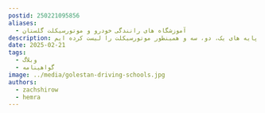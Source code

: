 ```yaml
---
postid: 250221095856
aliases:
  - آموزشگاه های رانندگی خودرو و موتورسیکلت گلستان
description: در این پست همه آموزشگاه های رانندگی پایه های یک، دو، سه و همینطور موتورسیکلت را لیست کرده ایم.
date: 2025-02-21
tags:
  - وبلاگ
  - گواهینامه
image: ../media/golestan-driving-schools.jpg
authors:
  - zachshirow
  - hemra
---
```



